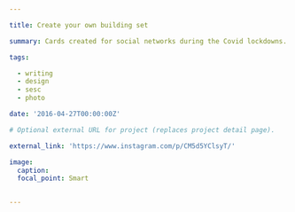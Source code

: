 ```yaml
---

title: Create your own building set

summary: Cards created for social networks during the Covid lockdowns.

tags: 

  - writing
  - design
  - sesc
  - photo

date: '2016-04-27T00:00:00Z'

# Optional external URL for project (replaces project detail page).

external_link: 'https://www.instagram.com/p/CM5d5YClsyT/'

image:
  caption:
  focal_point: Smart


---
```








